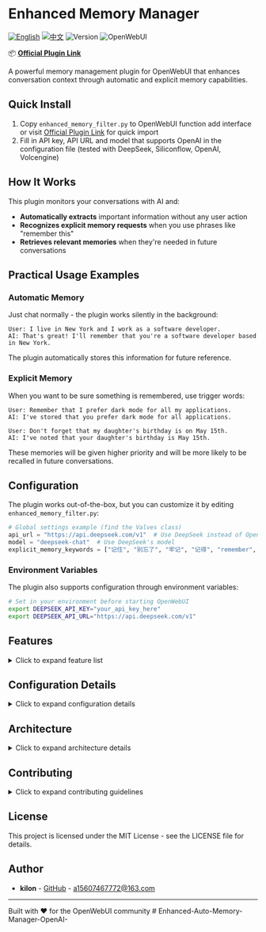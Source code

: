 # Enhanced Memory Manager

[![English](https://img.shields.io/badge/Language-English-blue)](README.md) [![中文](https://img.shields.io/badge/语言-中文-red)](README_CN.md) ![Version](https://img.shields.io/badge/version-2.0.0-blue) ![OpenWebUI](https://img.shields.io/badge/OpenWebUI-%3E%3D0.5.0-green)

📦 **[Official Plugin Link](https://openwebui.com/f/kilon/enhanced_auto_memory_manager)**

A powerful memory management plugin for OpenWebUI that enhances conversation context through automatic and explicit memory capabilities.

## Quick Install

1. Copy `enhanced_memory_filter.py` to OpenWebUI function add interface or visit [Official Plugin Link](https://openwebui.com/f/kilon/enhanced_auto_memory_manager) for quick import
2. Fill in API key, API URL and model that supports OpenAI in the configuration file (tested with DeepSeek, Siliconflow, OpenAI, Volcengine)

## How It Works

This plugin monitors your conversations with AI and:
- **Automatically extracts** important information without any user action
- **Recognizes explicit memory requests** when you use phrases like "remember this"
- **Retrieves relevant memories** when they're needed in future conversations

## Practical Usage Examples

### Automatic Memory
Just chat normally - the plugin works silently in the background:

```
User: I live in New York and I work as a software developer.
AI: That's great! I'll remember that you're a software developer based in New York.
```

The plugin automatically stores this information for future reference.

### Explicit Memory 
When you want to be sure something is remembered, use trigger words:

```
User: Remember that I prefer dark mode for all my applications.
AI: I've stored that you prefer dark mode for all applications.

User: Don't forget that my daughter's birthday is on May 15th.
AI: I've noted that your daughter's birthday is May 15th.
```

These memories will be given higher priority and will be more likely to be recalled in future conversations.

## Configuration

The plugin works out-of-the-box, but you can customize it by editing `enhanced_memory_filter.py`:

```python
# Global settings example (find the Valves class)
api_url = "https://api.deepseek.com/v1"  # Use DeepSeek instead of OpenAI
model = "deepseek-chat"  # Use DeepSeek's model
explicit_memory_keywords = ["记住", "别忘了", "牢记", "记得", "remember", "don't forget", "note that"]
```

### Environment Variables

The plugin also supports configuration through environment variables:
```bash
# Set in your environment before starting OpenWebUI
export DEEPSEEK_API_KEY="your_api_key_here"
export DEEPSEEK_API_URL="https://api.deepseek.com/v1" 
```

## Features

<details>
<summary>Click to expand feature list</summary>

- **Automatic Memory Extraction**: Intelligently extracts and stores important information from conversations
- **Explicit Memory Recognition**: Recognizes explicit memory requests through keywords like "remember", "don't forget"
- **Prioritized Memory Storage**: Assigns different priority levels to memories based on importance
- **User-level Configuration**: Allows customization of memory features per user
- **Context-aware Processing**: Understands temporal references and contextual information
- **Advanced Memory Retrieval**: Efficiently retrieves relevant memories during conversations
- **Clean Architecture Design**: Built with Clean Architecture and Domain-Driven Design principles
</details>

## Configuration Details

<details>
<summary>Click to expand configuration details</summary>

### Global Settings
- `api_url`: OpenAI/DeepSeek API URL
- `api_key`: API key
- `model`: Model used for memory processing
- `related_memories_n`: Number of related memories to retrieve
- `enabled`: Enable/disable the memory filter
- `explicit_memory_keywords`: Keywords that trigger explicit memory processing
- `explicit_memory_priority`: Priority for explicit memory requests
- `show_memory_confirmation`: Whether to show memory confirmation messages

### User Settings
- `show_status`: Display memory processing status
- `enable_auto_memory`: Enable automatic memory functionality
- `enable_explicit_memory`: Enable explicit memory functionality
</details>

## Architecture

<details>
<summary>Click to expand architecture details</summary>

This plugin is designed following Clean Architecture and Domain-Driven Design principles:

- **Core Domain Logic**: Memory operations and filtering logic isolated from external concerns
- **Application Layer**: Coordination of domain objects and transaction management
- **Infrastructure Layer**: Implementation of domain interfaces and external services
- **Interface Layer**: API interfaces and event handling
</details>

## Contributing

<details>
<summary>Click to expand contributing guidelines</summary>

Contributions are welcome! Please feel free to submit a Pull Request.

1. Fork the repository
2. Create your feature branch (`git checkout -b feature/amazing-feature`)
3. Commit your changes (`git commit -m 'Add some amazing feature'`)
4. Push to the branch (`git push origin feature/amazing-feature`)
5. Open a Pull Request
</details>

## License

This project is licensed under the MIT License - see the LICENSE file for details.

## Author

- **kilon** - [GitHub](https://github.com/kilolonion) - a15607467772@163.com

---

Built with ❤️ for the OpenWebUI community #   E n h a n c e d - A u t o - M e m o r y - M a n a g e r - O p e n A I - 
 
 